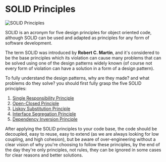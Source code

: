 # SOLID Principles

![SOLID Principles](https://user-images.githubusercontent.com/24835522/98734846-3b86c580-23ab-11eb-9c80-7587043d5b8f.png)

SOLID is an acronym for five design principles for object oriented code, although SOLID can be used and adapted as principles for any form of software development.

The term SOLID was introduced by **Robert C. Martin**, and it's considered to be the base principles which its violation can cause many problems that can be solved using one of the design patterns widely known (of course not every form of violation can have a solution in a form of a design pattern).

To fully understand the design patterns, why are they made? and what problems do they solve? you should first fully grasp the five SOLID principles:

1. [Single Responsibility Principle](./single-responsibility.md)
2. [Open-Closed Principle](./open-closed.md)
3. [Liskov Substitution Principle](./liskov-substitution.md)
4. [Interface Segregation Principle](./interface-segregation.md)
5. [Dependency Inversion Principle](./dependency-inversion.md)

After applying the SOLID principles to your code base, the code should be decoupled, easy to reuse, easy to extend (as we are always looking for low coupling, and high cohesion), but be aware of over-engineering without a clear vision of why you're choosing to follow these principles, by the end of the day they're only principles, not rules, they can be ignored in some cases for clear reasons and better solutions.
